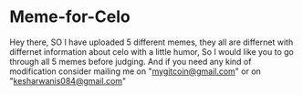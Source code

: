 # Meme-for-Celo
Hey there, SO I have uploaded 5  different memes, they all are differnet with differnet information about celo with a little humor, So I would like you to go through all 5 memes before judging.
And if you need any kind of modification consider mailing me on "mygitcoin@gmail.com" or on "kesharwanis084@gmail.com"
